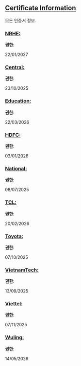 ## [Certificate Information](accent://)

모든 인증서 정보.

### [NRHE:](accent://)

**권한**:

22/01/2027

### [Central:](accent://)

**권한**: 

23/10/2025

### [Education:](accent://)

**권한**: 

22/03/2026

### [HDFC:](accent://)

**권한**: 

03/01/2026

### [National:](accent://)

**권한**: 

08/07/2025

### [TCL:](accent://)

**권한**: 

20/02/2026

### [Toyota:](accent://)

**권한**: 

07/10/2025

### [VietnamTech:](accent://)

**권한**: 

13/09/2025

### [Viettel:](accent://)

**권한**: 

07/11/2025

### [Wuling:](accent://)

**권한**: 

14/05/2026
